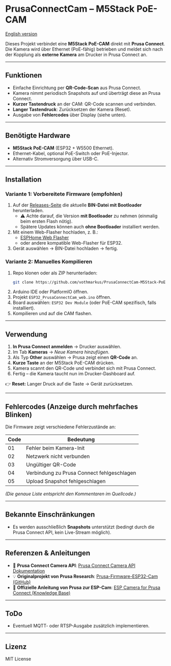 # PrusaConnectCam – M5Stack PoE-CAM

[English version](README_en.md)

Dieses Projekt verbindet eine **M5Stack PoE-CAM** direkt mit **Prusa Connect**.  
Die Kamera wird über Ethernet (PoE-fähig) betrieben und meldet sich nach der Kopplung als **externe Kamera** am Drucker in Prusa Connect an.  

---

## Funktionen
- Einfache Einrichtung per **QR-Code-Scan** aus Prusa Connect.  
- Kamera nimmt periodisch Snapshots auf und überträgt diese an Prusa Connect.  
- **Kurzer Tastendruck** an der CAM: QR-Code scannen und verbinden.  
- **Langer Tastendruck**: Zurücksetzen der Kamera (Reset).  
- Ausgabe von **Fehlercodes** über Display (siehe unten).  

---

## Benötigte Hardware
- **M5Stack PoE-CAM** (ESP32 + W5500 Ethernet).  
- Ethernet-Kabel, optional PoE-Switch oder PoE-Injector.  
- Alternativ Stromversorgung über USB-C.  

---

## Installation
### Variante 1: Vorbereitete Firmware (empfohlen)
1. Auf der [Releases-Seite](../../releases) die aktuelle **BIN-Datei mit Bootloader** herunterladen.  
   - ⚠️ Achte darauf, die Version **mit Bootloader** zu nehmen (einmalig beim ersten Flash nötig).  
   - Spätere Updates können auch **ohne Bootloader** installiert werden.  
2. Mit einem Web-Flasher hochladen, z. B.:  
   - [ESPHome Web Flasher](https://web.esphome.io)  
   - oder andere kompatible Web-Flasher für ESP32.  
3. Gerät auswählen → BIN-Datei hochladen → fertig.  

### Variante 2: Manuelles Kompilieren
1. Repo klonen oder als ZIP herunterladen:  
   ```bash
   git clone https://github.com/vothmarkus/PrusaConnectCam-M5Stack-PoECam.git
   ```
2. Arduino IDE oder PlatformIO öffnen.  
3. Projekt `ESP32_PrusaConnectCam_web.ino` öffnen.  
4. Board auswählen: `ESP32 Dev Module` (oder PoE-CAM spezifisch, falls installiert).  
5. Kompilieren und auf die CAM flashen.  

---

## Verwendung
1. **In Prusa Connect anmelden** → Drucker auswählen.  
2. Im Tab **Kameras** → *Neue Kamera hinzufügen*.  
3. Als Typ **Other** auswählen → Prusa zeigt einen **QR-Code** an.  
4. **Kurze Taste** an der M5Stack PoE-CAM drücken.  
5. Kamera scannt den QR-Code und verbindet sich mit Prusa Connect.  
6. Fertig – die Kamera taucht nun im Drucker-Dashboard auf.  

👉 **Reset:** Langer Druck auf die Taste → Gerät zurücksetzen.  

---

## Fehlercodes (Anzeige durch mehrfaches Blinken)
Die Firmware zeigt verschiedene Fehlerzustände an:  

| Code | Bedeutung |
|------|-----------|
| 01   | Fehler beim Kamera-Init |
| 02   | Netzwerk nicht verbunden |
| 03   | Ungültiger QR-Code |
| 04   | Verbindung zu Prusa Connect fehlgeschlagen |
| 05   | Upload Snapshot fehlgeschlagen |

*(Die genaue Liste entspricht den Kommentaren im Quellcode.)*  

---

## Bekannte Einschränkungen
- Es werden ausschließlich **Snapshots** unterstützt (bedingt durch die Prusa Connect API, kein Live-Stream möglich).  

---

## Referenzen & Anleitungen
- 📖 **Prusa Connect Camera API**: [Prusa Connect Camera API Dokumentation](https://help.prusa3d.com/article/prusa-connect-camera-api_569012)  
- 💡 **Originalprojekt von Prusa Research**: [Prusa-Firmware-ESP32-Cam (GitHub)](https://github.com/prusa3d/Prusa-Firmware-ESP32-Cam)  
- 📝 **Offizielle Anleitung von Prusa zur ESP-Cam**: [ESP Camera for Prusa Connect (Knowledge Base)](https://help.prusa3d.com/guide/esp-camera-for-prusa-connect_390199)  

---

## ToDo
- Eventuell MQTT- oder RTSP-Ausgabe zusätzlich implementieren.  

---

## Lizenz
MIT License
